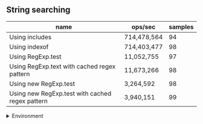 ## String searching

|name|ops/sec|samples|
|-|-|-|
|Using includes|714,478,564|94|
|Using indexof|714,403,477|98|
|Using RegExp.test|11,052,755|97|
|Using RegExp.text with cached regex pattern|11,673,266|98|
|Using new RegExp.test|3,264,592|98|
|Using new RegExp.test with cached regex pattern|3,940,151|99|


<details>
<summary>Environment</summary>

* __Machine:__ linux x64 | 2 vCPUs | 6.8GB Mem
* __Run:__ Sat Oct 21 2023 14:00:28 GMT+0000 (Coordinated Universal Time)
</details>

<!--
{"environment":{"platform":"linux","arch":"x64","cpus":2,"totalMemory":6.759746551513672},"benchmarks":[{"name":"Using includes","opsSec":714478563.7332283,"samples":6},{"name":"Using indexof","opsSec":714403476.5036268,"samples":7},{"name":"Using RegExp.test","opsSec":11052754.512865992,"samples":5},{"name":"Using RegExp.text with cached regex pattern","opsSec":11673265.827805009,"samples":7},{"name":"Using new RegExp.test","opsSec":3264592.0663516186,"samples":4},{"name":"Using new RegExp.test with cached regex pattern","opsSec":3940150.5454126983,"samples":6}]}-->
